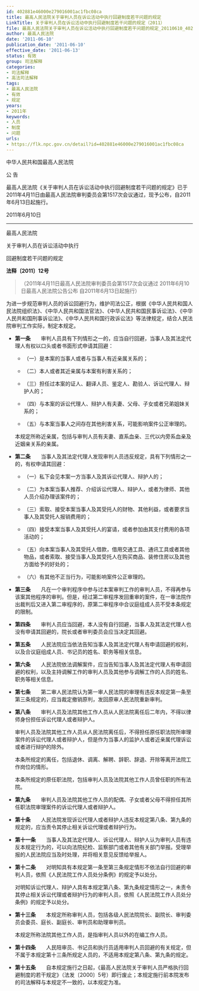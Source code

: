```yaml
---
id: 402881e46000e279016001ac1fbc08ca
title: 最高人民法院关于审判人员在诉讼活动中执行回避制度若干问题的规定
LinkTitle: 关于审判人员在诉讼活动中执行回避制度若干问题的规定（2011）
file: 最高人民法院关于审判人员在诉讼活动中执行回避制度若干问题的规定_20110610_402881e46000e279016001ac1fbc08ca.docx
author: 最高人民法院
date: '2011-06-10'
publication_date: '2011-06-10'
effective_date: '2011-06-13'
status: 有效
group: 司法解释
categories:
- 司法解释
- 高法司法解释
tags:
- 最高人民法院
- 有效
- 规定
years:
- 2011年
keywords:
- 人员
- 制度
- 问题
urls:
- https://flk.npc.gov.cn/detail?id=402881e46000e279016001ac1fbc08ca
---
```


中华人民共和国最高人民法院

公 告

最高人民法院《关于审判人员在诉讼活动中执行回避制度若干问题的规定》已于2011年4月11日由最高人民法院审判委员会第1517次会议通过，现予公布，自2011年6月13日起施行。

2011年6月10日

---

最高人民法院

关于审判人员在诉讼活动中执行

回避制度若干问题的规定

**法释〔2011〕12号**

> （2011年4月11日最高人民法院审判委员会第1517次会议通过 2011年6月10日最高人民法院公告公布 自2011年6月13日起施行）

为进一步规范审判人员的诉讼回避行为，维护司法公正，根据《中华人民共和国人民法院组织法》、《中华人民共和国法官法》、《中华人民共和国民事诉讼法》、《中华人民共和国刑事诉讼法》、《中华人民共和国行政诉讼法》等法律规定，结合人民法院审判工作实际，制定本规定。

- **第一条**　　审判人员具有下列情形之一的，应当自行回避，当事人及其法定代理人有权以口头或者书面形式申请其回避：

  - （一）是本案的当事人或者与当事人有近亲属关系的；

  - （二）本人或者其近亲属与本案有利害关系的；

  - （三）担任过本案的证人、翻译人员、鉴定人、勘验人、诉讼代理人、辩护人的；

  - （四）与本案的诉讼代理人、辩护人有夫妻、父母、子女或者兄弟姐妹关系的；

  - （五）与本案当事人之间存在其他利害关系，可能影响案件公正审理的。

  本规定所称近亲属，包括与审判人员有夫妻、直系血亲、三代以内旁系血亲及近姻亲关系的亲属。

- **第二条**　　当事人及其法定代理人发现审判人员违反规定，具有下列情形之一的，有权申请其回避：

  - （一）私下会见本案一方当事人及其诉讼代理人、辩护人的；

  - （二）为本案当事人推荐、介绍诉讼代理人、辩护人，或者为律师、其他人员介绍办理该案件的；

  - （三）索取、接受本案当事人及其受托人的财物、其他利益，或者要求当事人及其受托人报销费用的；

  - （四）接受本案当事人及其受托人的宴请，或者参加由其支付费用的各项活动的；

  - （五）向本案当事人及其受托人借款，借用交通工具、通讯工具或者其他物品，或者索取、接受当事人及其受托人在购买商品、装修住房以及其他方面给予的好处的；

  - （六）有其他不正当行为，可能影响案件公正审理的。

- **第三条**　　凡在一个审判程序中参与过本案审判工作的审判人员，不得再参与该案其他程序的审判。但是，经过第二审程序发回重审的案件，在一审法院作出裁判后又进入第二审程序的，原第二审程序中合议庭组成人员不受本条规定的限制。

- **第四条**　　审判人员应当回避，本人没有自行回避，当事人及其法定代理人也没有申请其回避的，院长或者审判委员会应当决定其回避。

- **第五条**　　人民法院应当依法告知当事人及其法定代理人有申请回避的权利，以及合议庭组成人员、书记员的姓名、职务等相关信息。

- **第六条**　　人民法院依法调解案件，应当告知当事人及其法定代理人有申请回避的权利，以及主持调解工作的审判人员及其他参与调解工作的人员的姓名、职务等相关信息。

- **第七条**　　第二审人民法院认为第一审人民法院的审理有违反本规定第一条至第三条规定的，应当裁定撤销原判，发回原审人民法院重新审判。

- **第八条**　　审判人员及法院其他工作人员从人民法院离任后二年内，不得以律师身份担任诉讼代理人或者辩护人。

  审判人员及法院其他工作人员从人民法院离任后，不得担任原任职法院所审理案件的诉讼代理人或者辩护人，但是作为当事人的监护人或者近亲属代理诉讼或者进行辩护的除外。

  本条所规定的离任，包括退休、调离、解聘、辞职、辞退、开除等离开法院工作岗位的情形。

  本条所规定的原任职法院，包括审判人员及法院其他工作人员曾任职的所有法院。

- **第九条**　　审判人员及法院其他工作人员的配偶、子女或者父母不得担任其所任职法院审理案件的诉讼代理人或者辩护人。

- **第十条**　　人民法院发现诉讼代理人或者辩护人违反本规定第八条、第九条的规定的，应当责令其停止相关诉讼代理或者辩护行为。

- **第十一条**　　当事人及其法定代理人、诉讼代理人、辩护人认为审判人员有违反本规定行为的，可以向法院纪检、监察部门或者其他有关部门举报。受理举报的人民法院应当及时处理，并将相关意见反馈给举报人。

- **第十二条**　　对明知具有本规定第一条至第三条规定情形不依法自行回避的审判人员，依照《人民法院工作人员处分条例》的规定予以处分。

  对明知诉讼代理人、辩护人具有本规定第八条、第九条规定情形之一，未责令其停止相关诉讼代理或者辩护行为的审判人员，依照《人民法院工作人员处分条例》的规定予以处分。

- **第十三条**　　本规定所称审判人员，包括各级人民法院院长、副院长、审判委员会委员、庭长、副庭长、审判员和助理审判员。

  本规定所称法院其他工作人员，是指审判人员以外的在编工作人员。

- **第十四条**　　人民陪审员、书记员和执行员适用审判人员回避的有关规定，但不属于本规定第十三条所规定人员的，不适用本规定第八条、第九条的规定。

- **第十五条**　　自本规定施行之日起，《最高人民法院关于审判人员严格执行回避制度的若干规定》（法发〔2000〕5号）即行废止；本规定施行前本院发布的司法解释与本规定不一致的，以本规定为准。
